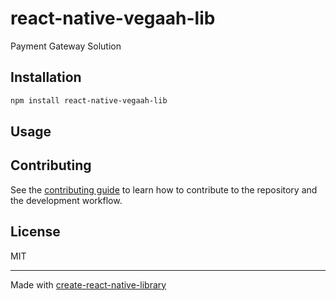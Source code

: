 # react-native-vegaah-lib

Payment Gateway Solution

## Installation

```sh
npm install react-native-vegaah-lib
```

## Usage




## Contributing

See the [contributing guide](CONTRIBUTING.md) to learn how to contribute to the repository and the development workflow.

## License

MIT

---

Made with [create-react-native-library](https://github.com/callstack/react-native-builder-bob)
